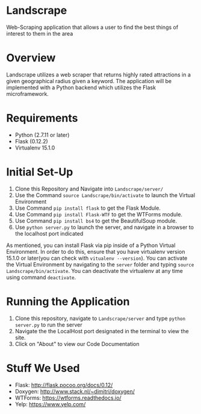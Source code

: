 # Landscrape
Web-Scraping application that allows a user to find the best things of interest to them in the area

# Overview
Landscrape utilizes a web scraper that returns highly rated attractions in a given geographical radius given a keyword. The application will be implemented with a Python backend which utilizes the Flask microframework.

# Requirements
- Python (2.7.11 or later)
- Flask (0.12.2)
- Virtualenv 15.1.0

# Initial Set-Up
1. Clone this Repository and Navigate into `Landscrape/server/`
2. Use the Command `source Landscrape/bin/activate` to launch the Virtual Environment
3. Use Command `pip install flask` to get the Flask Module.
4. Use Command `pip install Flask-WTF` to get the WTForms module.
5. Use Command `pip install bs4` to get the BeautifulSoup module.
6. Use `python server.py` to launch the server, and navigate in a browser to the localhost port indicated 

As mentioned, you can install Flask via pip inside of a Python Virtual Environment. In order to do this,
ensure that you have virtualenv version 15.1.0 or later(you can check with `vitualenv --version`). You can activate
the Virtual Environment by navigating to the `server` folder and typing `source Landscrape/bin/activate`. You can
deactivate the virtualenv at any time using command `deactivate`.

# Running the Application
1. Clone this repository, navigate to `Landscrape/server` and type `python server.py` to run the server
2. Navigate the the LocalHost port designated in the terminal to view the site.
3. Click on "About" to view our Code Documentation

# Stuff We Used
- Flask: http://flask.pocoo.org/docs/0.12/
- Doxygen: http://www.stack.nl/~dimitri/doxygen/
- WTForms: https://wtforms.readthedocs.io/
- Yelp: https://www.yelp.com/

